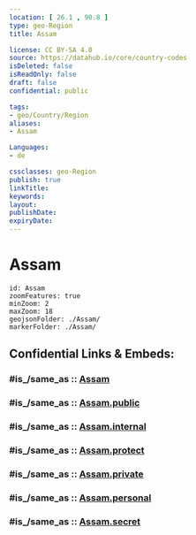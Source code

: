 ```yaml
---
location: [ 26.1 , 90.8 ] 
type: geo-Region
title: Assam

license: CC BY-SA 4.0
source: https://datahub.io/core/country-codes
isDeleted: false
isReadOnly: false
draft: false
confidential: public

tags:
- geo/Country/Region
aliases:
- Assam

Languages:
- de

cssclasses: geo-Region
publish: true
linkTitle: 
keywords: 
layout: 
publishDate: 
expiryDate: 
---
```


# Assam

```leaflet
id: Assam
zoomFeatures: true 
minZoom: 2 
maxZoom: 18
geojsonFolder: ./Assam/
markerFolder: ./Assam/
```


## Confidential Links & Embeds: 

### #is_/same_as :: [Assam](/_Standards/Earth/Continent/Asia/Asia~South/India/States~India/Assam.md) 

### #is_/same_as :: [Assam.public](/_public/Earth/Continent/Asia/Asia~South/India/States~India/Assam.public.md) 

### #is_/same_as :: [Assam.internal](/_internal/Earth/Continent/Asia/Asia~South/India/States~India/Assam.internal.md) 

### #is_/same_as :: [Assam.protect](/_protect/Earth/Continent/Asia/Asia~South/India/States~India/Assam.protect.md) 

### #is_/same_as :: [Assam.private](/_private/Earth/Continent/Asia/Asia~South/India/States~India/Assam.private.md) 

### #is_/same_as :: [Assam.personal](/_personal/Earth/Continent/Asia/Asia~South/India/States~India/Assam.personal.md) 

### #is_/same_as :: [Assam.secret](/_secret/Earth/Continent/Asia/Asia~South/India/States~India/Assam.secret.md)

